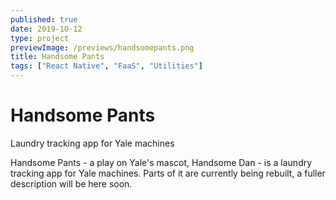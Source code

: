 ```yaml
---
published: true
date: 2019-10-12
type: project
previewImage: /previews/handsomepants.png
title: Handsome Pants
tags: ["React Native", "FaaS", "Utilities"]
---
```


# Handsome Pants

Laundry tracking app for Yale machines

Handsome Pants - a play on Yale's mascot, Handsome Dan - is a laundry tracking app for Yale machines. Parts of it are currently being rebuilt, a fuller description will be here soon.
